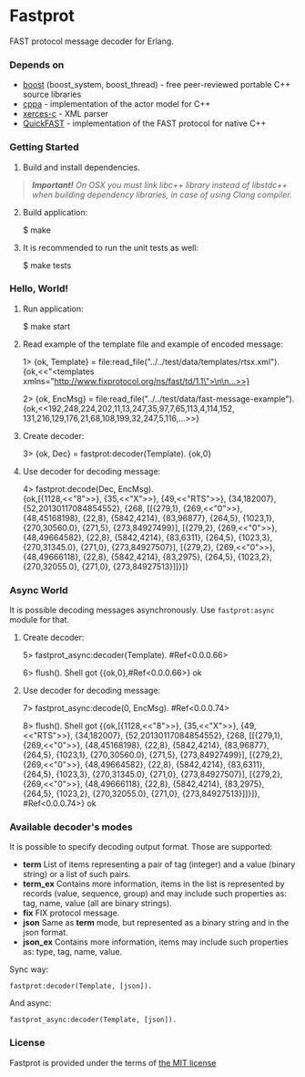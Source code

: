 # Fastprot

FAST protocol message decoder for Erlang.

### Depends on

- [boost][boost] (boost_system, boost_thread) - free peer-reviewed portable C++ source libraries
- [cppa][cppa] - implementation of the actor model for C++
- [xerces-c][xerces-c] - XML parser
- [QuickFAST][quickfast] - implementation of the FAST protocol for native C++

### Getting Started

1. Build and install dependencies.

> ___Important!__ On OSX you must link libc++ library instead of libstdc++ when building dependency libraries,  in case of using Clang compiler._

2. Build application:

	$ make

3. It is recommended to run the unit tests as well:

	$ make tests

### Hello, World!

1. Run application:

	$ make start

2. Read example of the template file and example of encoded message:

	1> {ok, Template} = file:read_file("../../test/data/templates/rtsx.xml").
	{ok,<<"<templates xmlns=\"http://www.fixprotocol.org/ns/fast/td/1.1\">\n\n...>>}

	2> {ok, EncMsg} = file:read_file("../../test/data/fast-message-example").
	{ok,<<192,248,224,202,11,13,247,35,97,7,65,113,4,114,152,
	      131,216,129,176,21,68,108,199,32,247,5,116,...>>}

4. Create decoder:

	3> {ok, Dec} = fastprot:decoder(Template).
	{ok,0}

5. Use decoder for decoding message:

	4> fastprot:decode(Dec, EncMsg).               
	{ok,[{1128,<<"8">>},
			{35,<<"X">>},
			{49,<<"RTS">>},
			{34,182007},
			{52,20130117084854552},
			{268,
				[[{279,1},
					{269,<<"0">>},
					{48,45168198},
					{22,8},
					{5842,4214},
					{83,96877},
					{264,5},
					{1023,1},
					{270,30560.0},
					{271,5},
					{273,84927499}],
				[{279,2},
					{269,<<"0">>},
					{48,49664582},
					{22,8},
					{5842,4214},
					{83,6311},
					{264,5},
					{1023,3},
					{270,31345.0},
					{271,0},
					{273,84927507}],
				[{279,2},
					{269,<<"0">>},
					{48,49666118},
					{22,8},
					{5842,4214},
					{83,2975},
					{264,5},
					{1023,2},
					{270,32055.0},
					{271,0},
					{273,84927513}]]}]}

### Async World

It is possible decoding messages asynchronously. Use `fastprot:async` module for that.

1. Create decoder:

	5> fastprot_async:decoder(Template).
	#Ref<0.0.0.66>

	6> flush().
	Shell got {{ok,0},#Ref<0.0.0.66>}
	ok

2. Use decoder for decoding message:

	7> fastprot_async:decode(0, EncMsg).
	#Ref<0.0.0.74>

	8> flush().
	Shell got {{ok,[{1128,<<"8">>},
									{35,<<"X">>},
									{49,<<"RTS">>},
									{34,182007},
									{52,20130117084854552},
									{268,
										[[{279,1},
											{269,<<"0">>},
											{48,45168198},
											{22,8},
											{5842,4214},
											{83,96877},
											{264,5},
											{1023,1},
											{270,30560.0},
											{271,5},
											{273,84927499}],
										[{279,2},
											{269,<<"0">>},
											{48,49664582},
											{22,8},
											{5842,4214},
											{83,6311},
											{264,5},
											{1023,3},
											{270,31345.0},
											{271,0},
											{273,84927507}],
										[{279,2},
											{269,<<"0">>},
											{48,49666118},
											{22,8},
											{5842,4214},
											{83,2975},
											{264,5},
											{1023,2},
											{270,32055.0},
											{271,0},
											{273,84927513}]]}]},
						#Ref<0.0.0.74>}
	ok

### Available decoder's modes

It is possible to specify decoding output format. Those are supported:

- __term__
List of items representing a pair of tag (integer) and a value (binary string) or a list of such pairs.
- __term_ex__
Contains more information, items in the list is represented by records (value, sequence, group) and may include such properties as: tag, name, value (all are binary strings).
- __fix__
FIX protocol message.
- __json__
Same as __term__ mode, but represented as a binary string and in the json format.
- __json_ex__
Contains more information, items may include such properties as: type, tag, name, value.

Sync way:

	fastprot:decoder(Template, [json]).

And async:

	fastprot_async:decoder(Template, [json]).

### License

Fastprot is provided under the terms of [the MIT license][license]

[boost]:http://www.boost.org
[cppa]:https://github.com/Neverlord/libcppa
[xerces-c]:http://xerces.apache.org/xerces-c
[quickfast]:http://code.google.com/p/quickfast
[license]:http://www.opensource.org/licenses/MIT

